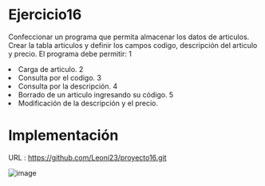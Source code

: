 # Ejercicio16
Confeccionar un programa que permita almacenar los datos de articulos. Crear la tabla articulos y definir los campos codigo, descripción del articulo y precio.
El programa debe permitir:
1 <li/>Carga de articulo.
2 <li/>Consulta por el codigo.
3 <li/>Consulta por la descripción.
4 <li/>Borrado de un articulo ingresando su código.
5 <li/>Modificación de la descripción y el precio.
# Implementación

URL :  https://github.com/Leoni23/proyecto16.git

![image](https://user-images.githubusercontent.com/74840012/221088577-f66e12f4-a9ea-4580-b621-2300918721c2.png)
